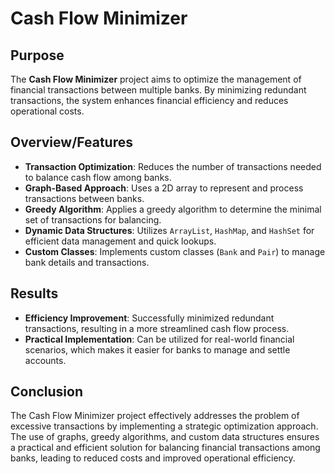# Cash Flow Minimizer

## Purpose
The **Cash Flow Minimizer** project aims to optimize the management of financial transactions between multiple banks. By minimizing redundant transactions, the system enhances financial efficiency and reduces operational costs.

## Overview/Features
- **Transaction Optimization**: Reduces the number of transactions needed to balance cash flow among banks.
- **Graph-Based Approach**: Uses a 2D array to represent and process transactions between banks.
- **Greedy Algorithm**: Applies a greedy algorithm to determine the minimal set of transactions for balancing.
- **Dynamic Data Structures**: Utilizes `ArrayList`, `HashMap`, and `HashSet` for efficient data management and quick lookups.
- **Custom Classes**: Implements custom classes (`Bank` and `Pair`) to manage bank details and transactions.

## Results
- **Efficiency Improvement**: Successfully minimized redundant transactions, resulting in a more streamlined cash flow process.
- **Practical Implementation**: Can be utilized for real-world financial scenarios, which makes it easier for banks to manage and settle accounts.

## Conclusion
The Cash Flow Minimizer project effectively addresses the problem of excessive transactions by implementing a strategic optimization approach. The use of graphs, greedy algorithms, and custom data structures ensures a practical and efficient solution for balancing financial transactions among banks, leading to reduced costs and improved operational efficiency.
